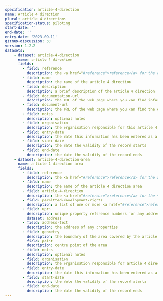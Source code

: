 ```yaml
---
specification: article-4-direction
name: Article 4 direction
plural: article 4 directions
specification-status: piloting
start-date: ''
end-date: ''
entry-date: '2023-09-11'
github-discussion: 30
version: 1.2.2
datasets:
    - dataset: article-4-direction
      name: article 4 direction
      fields:
        - field: reference
          description: the <a href="#reference">reference</a> for the article 4 direction
        - field: name
          description: the name of the article 4 direction
        - field: description
          description: a brief description of the article 4 direction
        - field: documentation-url
          description: the URL of the web page where you can find information about the article 4 direction
        - field: document-url
          description: the URL of the web page where you can find the document for the article 4 direction
        - field: notes
          description: optional notes
        - field: organisation
          description: the organisation responsible for this article 4 direction
        - field: entry-date
          description: the date this information has been entered as a record
        - field: start-date
          description: the date the validity of the record starts
        - field: end-date
          description: the date the validity of the record ends
    - dataset: article-4-direction-area
      name: article 4 direction area
      fields:
        - field: reference
          description: the <a href="#reference">reference</a> for the article 4 direction area
        - field: name
          description: the name of the article 4 direction area
        - field: article-4-direction
          description: the <a href="#reference">reference</a> for the <a href="article-4-direction-dataset">article 4 direction</a> entry
        - field: permitted-development-rights
          description: a list of one or more <a href="#reference">reference</a> values for <a href="article-4-direction-rule-dataset">permitted development right</a> entries, separated by a semi-colon ';'.
        - field: uprn
          description: unique property reference numbers for any addressable properties
          dataset: address
        - field: address-text
          description: the address of any properties
        - field: geometry
          description: the boundary of the area covered by the article 4 direction in WKT format 
        - field: point
          description: centre point of the area
        - field: notes
          description: optional notes
        - field: organisation
          description: the organisation responsible for article 4 direction area
        - field: entry-date
          description: the date this information has been entered as a record
        - field: start-date
          description: the date the validity of the record starts
        - field: end-date
          description: the date the validity of the record ends
---
```

